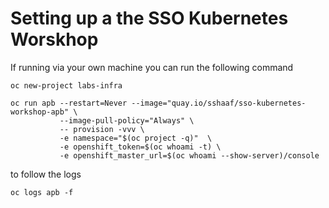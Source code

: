 # Setting up a the SSO Kubernetes Worskhop 

If running via your own machine you can run the following command

  ```
  oc new-project labs-infra

  oc run apb --restart=Never --image="quay.io/sshaaf/sso-kubernetes-workshop-apb" \
             --image-pull-policy="Always" \
             -- provision -vvv \
             -e namespace="$(oc project -q)"  \
             -e openshift_token=$(oc whoami -t) \
             -e openshift_master_url=$(oc whoami --show-server)/console
  ```

to follow the logs
  ```
  oc logs apb -f
  ```

